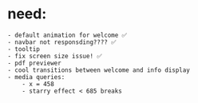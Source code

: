 # need:
    - default animation for welcome ✅
    - navbar not responsding???? ✅
    - tooltip
    - fix screen size issue! ✅
    - pdf previewer
    - cool transitions between welcome and info display
    - media queries:
        - x = 458
        - starry effect < 685 breaks